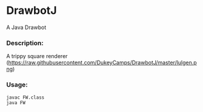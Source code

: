 # DrawbotJ
A Java Drawbot

### Description:
A trippy square renderer
(https://raw.githubusercontent.com/DukeyCamps/DrawbotJ/master/lulgen.png)
### Usage:
```
javac FW.class
java FW
```
